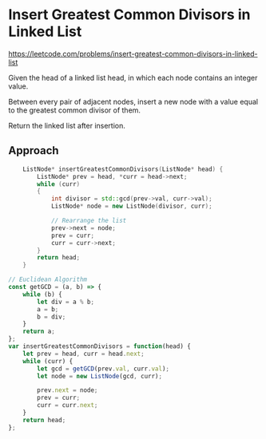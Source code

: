 # Insert Greatest Common Divisors in Linked List

https://leetcode.com/problems/insert-greatest-common-divisors-in-linked-list

Given the head of a linked list head, in which each node contains an integer value.

Between every pair of adjacent nodes, insert a new node with a value equal to the greatest common divisor of them.

Return the linked list after insertion.

## Approach 

``` C++
    ListNode* insertGreatestCommonDivisors(ListNode* head) {
        ListNode* prev = head, *curr = head->next;
        while (curr)
        {
            int divisor = std::gcd(prev->val, curr->val);
            ListNode* node = new ListNode(divisor, curr);

            // Rearrange the list
            prev->next = node;
            prev = curr;
            curr = curr->next;
        }
        return head;
    }
```

``` JavaScript
// Euclidean Algorithm
const getGCD = (a, b) => {
    while (b) {
        let div = a % b;
        a = b;
        b = div;
    }
    return a;
};
var insertGreatestCommonDivisors = function(head) {
    let prev = head, curr = head.next;
    while (curr) {
        let gcd = getGCD(prev.val, curr.val);
        let node = new ListNode(gcd, curr);

        prev.next = node;
        prev = curr;
        curr = curr.next; 
    }
    return head;
};
```